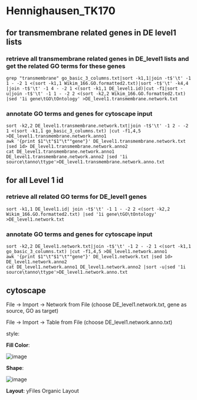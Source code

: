 # Hennighausen_TK170
## for transmembrane related genes in DE level1 lists
### retrieve all transmembrane related genes in DE_level1 lists and get the related GO terms for these genes
```
grep "transmembrane" go_basic_3_columns.txt|sort -k1,1|join -t$'\t' -1 1 - -2 1 <(sort -k1,1 Wikim_166.GO.formatted2.txt)|sort -t$'\t' -k4,4 |join -t$'\t' -1 4 - -2 1 <(sort -k1,1 DE_level1.id)|cut -f1|sort -u|join -t$'\t' -1 1 - -2 2 <(sort -k2,2 Wikim_166.GO.formatted2.txt) |sed '1i gene\tGO\tOntology' >DE_level1.transmembrane.network.txt
```

### annotate GO terms and genes for cytoscape input
```
sort -k2,2 DE_level1.transmembrane.network.txt|join -t$'\t' -1 2 - -2 1 <(sort -k1,1 go_basic_3_columns.txt) |cut -f1,4,5 >DE_level1.transmembrane.network.anno1
awk '{print $1"\t"$1"\t""gene"}' DE_level1.transmembrane.network.txt |sed 1d> DE_level1.transmembrane.network.anno2
cat DE_level1.transmembrane.network.anno1 DE_level1.transmembrane.network.anno2 |sed '1i source\tanno\ttype'>DE_level1.transmembrane.network.anno.txt
```

## for all Level 1 id
### retrieve all related GO terms for DE_level1 genes
```
sort -k1,1 DE_level1.id| join -t$'\t' -1 1 - -2 2 <(sort -k2,2 Wikim_166.GO.formatted2.txt) |sed '1i gene\tGO\tOntology' >DE_level1.network.txt
```

### annotate GO terms and genes for cytoscape input
```
sort -k2,2 DE_level1.network.txt|join -t$'\t' -1 2 - -2 1 <(sort -k1,1 go_basic_3_columns.txt) |cut -f1,4,5 >DE_level1.network.anno1
awk '{print $1"\t"$1"\t""gene"}' DE_level1.network.txt |sed 1d> DE_level1.network.anno2
cat DE_level1.network.anno1 DE_level1.network.anno2 |sort -u|sed '1i source\tanno\ttype'>DE_level1.network.anno.txt
```

## cytoscape
File -> Import -> Network from File (choose DE_level1.network.txt, gene as source, GO as target)

File -> Import -> Table from File (choose DE_level1.network.anno.txt)

style: 

**Fill Color**: 

![image](https://github.com/user-attachments/assets/bbd42a6b-ac44-4eba-914f-625ad3a37b34)

**Shape**:

![image](https://github.com/user-attachments/assets/fb356a1b-6b10-4b72-8910-fa60502b2cbc)

**Layout**: yFiles Organic Layout
